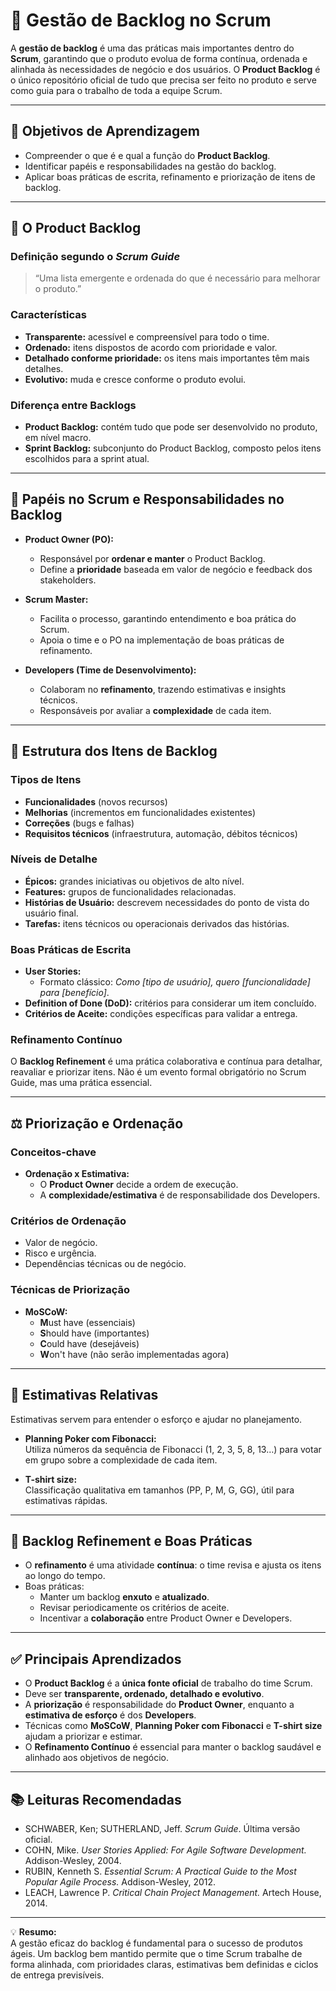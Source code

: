 # 📘 Gestão de Backlog no Scrum

A **gestão de backlog** é uma das práticas mais importantes dentro do **Scrum**, garantindo que o produto evolua de forma contínua, ordenada e alinhada às necessidades de negócio e dos usuários. O **Product Backlog** é o único repositório oficial de tudo que precisa ser feito no produto e serve como guia para o trabalho de toda a equipe Scrum.

---

## 🎯 Objetivos de Aprendizagem

- Compreender o que é e qual a função do **Product Backlog**.  
- Identificar papéis e responsabilidades na gestão do backlog.  
- Aplicar boas práticas de escrita, refinamento e priorização de itens de backlog.

---

## 🔎 O Product Backlog

### Definição segundo o *Scrum Guide*
> “Uma lista emergente e ordenada do que é necessário para melhorar o produto.”

### Características
- **Transparente:** acessível e compreensível para todo o time.  
- **Ordenado:** itens dispostos de acordo com prioridade e valor.  
- **Detalhado conforme prioridade:** os itens mais importantes têm mais detalhes.  
- **Evolutivo:** muda e cresce conforme o produto evolui.

### Diferença entre Backlogs
- **Product Backlog:** contém tudo que pode ser desenvolvido no produto, em nível macro.  
- **Sprint Backlog:** subconjunto do Product Backlog, composto pelos itens escolhidos para a sprint atual.

---

## 👥 Papéis no Scrum e Responsabilidades no Backlog

- **Product Owner (PO):**  
  - Responsável por **ordenar e manter** o Product Backlog.  
  - Define a **prioridade** baseada em valor de negócio e feedback dos stakeholders.

- **Scrum Master:**  
  - Facilita o processo, garantindo entendimento e boa prática do Scrum.  
  - Apoia o time e o PO na implementação de boas práticas de refinamento.

- **Developers (Time de Desenvolvimento):**  
  - Colaboram no **refinamento**, trazendo estimativas e insights técnicos.  
  - Responsáveis por avaliar a **complexidade** de cada item.

---

## 🧩 Estrutura dos Itens de Backlog

### Tipos de Itens
- **Funcionalidades** (novos recursos)  
- **Melhorias** (incrementos em funcionalidades existentes)  
- **Correções** (bugs e falhas)  
- **Requisitos técnicos** (infraestrutura, automação, débitos técnicos)

### Níveis de Detalhe
- **Épicos:** grandes iniciativas ou objetivos de alto nível.  
- **Features:** grupos de funcionalidades relacionadas.  
- **Histórias de Usuário:** descrevem necessidades do ponto de vista do usuário final.  
- **Tarefas:** itens técnicos ou operacionais derivados das histórias.

### Boas Práticas de Escrita
- **User Stories:**  
  - Formato clássico: *Como [tipo de usuário], quero [funcionalidade] para [benefício]*.  
- **Definition of Done (DoD):** critérios para considerar um item concluído.  
- **Critérios de Aceite:** condições específicas para validar a entrega.

### Refinamento Contínuo
O **Backlog Refinement** é uma prática colaborativa e contínua para detalhar, reavaliar e priorizar itens. Não é um evento formal obrigatório no Scrum Guide, mas uma prática essencial.

---

## ⚖️ Priorização e Ordenação

### Conceitos-chave
- **Ordenação x Estimativa:**  
  - O **Product Owner** decide a ordem de execução.  
  - A **complexidade/estimativa** é de responsabilidade dos Developers.

### Critérios de Ordenação
- Valor de negócio.  
- Risco e urgência.  
- Dependências técnicas ou de negócio.

### Técnicas de Priorização
- **MoSCoW:**
  - **M**ust have (essenciais)  
  - **S**hould have (importantes)  
  - **C**ould have (desejáveis)  
  - **W**on't have (não serão implementadas agora)

---

## 📏 Estimativas Relativas

Estimativas servem para entender o esforço e ajudar no planejamento.

- **Planning Poker com Fibonacci:**  
  Utiliza números da sequência de Fibonacci (1, 2, 3, 5, 8, 13…) para votar em grupo sobre a complexidade de cada item.

- **T-shirt size:**  
  Classificação qualitativa em tamanhos (PP, P, M, G, GG), útil para estimativas rápidas.

---

## 🔄 Backlog Refinement e Boas Práticas

- O **refinamento** é uma atividade **contínua**: o time revisa e ajusta os itens ao longo do tempo.  
- Boas práticas:
  - Manter um backlog **enxuto** e **atualizado**.  
  - Revisar periodicamente os critérios de aceite.  
  - Incentivar a **colaboração** entre Product Owner e Developers.

---

## ✅ Principais Aprendizados

- O **Product Backlog** é a **única fonte oficial** de trabalho do time Scrum.  
- Deve ser **transparente, ordenado, detalhado e evolutivo**.  
- A **priorização** é responsabilidade do **Product Owner**, enquanto a **estimativa de esforço** é dos **Developers**.  
- Técnicas como **MoSCoW**, **Planning Poker com Fibonacci** e **T-shirt size** ajudam a priorizar e estimar.  
- O **Refinamento Contínuo** é essencial para manter o backlog saudável e alinhado aos objetivos de negócio.

---

## 📚 Leituras Recomendadas

- SCHWABER, Ken; SUTHERLAND, Jeff. *Scrum Guide*. Última versão oficial.  
- COHN, Mike. *User Stories Applied: For Agile Software Development.* Addison-Wesley, 2004.  
- RUBIN, Kenneth S. *Essential Scrum: A Practical Guide to the Most Popular Agile Process.* Addison-Wesley, 2012.  
- LEACH, Lawrence P. *Critical Chain Project Management.* Artech House, 2014.

---

💡 **Resumo:**  
A gestão eficaz do backlog é fundamental para o sucesso de produtos ágeis. Um backlog bem mantido permite que o time Scrum trabalhe de forma alinhada, com prioridades claras, estimativas bem definidas e ciclos de entrega previsíveis.
